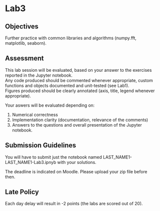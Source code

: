 # Lab3 

## Objectives 

Further practice with common libraries and algorithms (numpy.fft, matplotlib, seaborn).

## Assessment 

This lab session will be evaluated, based on your answer to the exercises reported in the Jupyter notebook.\
Any code produced should be commented whenever appropriate, custom functions and objects documented and unit-tested (see Lab1).\
Figures produced should be clearly annotated (axis, title, legend whenever appropriate).

Your aswers will be evaluated depending on:
1. Numerical correctness
2. Implementation clarity (documentation, relevance of the comments)
3. Answers to the questions and overall presentation of the Jupyter notebook.

## Submission Guidelines

You will have to submit just the notebook named LAST_NAME1-LAST_NAME1-Lab3.ipnyb with your solutions.

The deadline is indicated on Moodle. Please upload your zip file before then.

## Late Policy

Each day delay will result in -2 points (the labs are scored out of 20).




